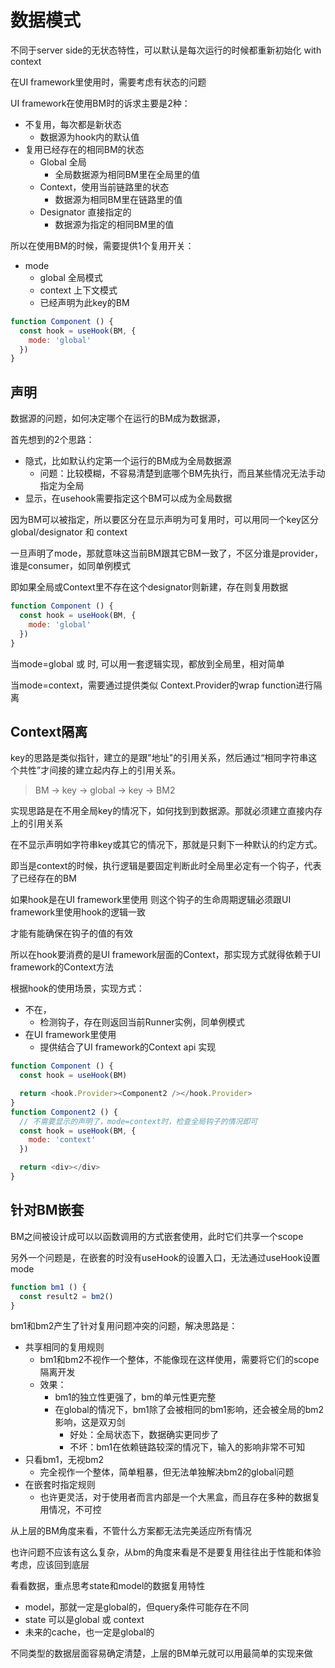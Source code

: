 # 数据模式

不同于server side的无状态特性，可以默认是每次运行的时候都重新初始化 with context

在UI framework里使用时，需要考虑有状态的问题

UI framework在使用BM时的诉求主要是2种：

- 不复用，每次都是新状态
  - 数据源为hook内的默认值
- 复用已经存在的相同BM的状态
  - Global 全局
    - 全局数据源为相同BM里在全局里的值
  - Context，使用当前链路里的状态
    - 数据源为相同BM里在链路里的值
  - Designator 直接指定的
    - 数据源为指定的相同BM里的值


所以在使用BM的时候，需要提供1个复用开关：

- mode
  - global 全局模式
  - context 上下文模式
  - <designator> 已经声明为此key的BM

```javascript
function Component () {
  const hook = useHook(BM, {
    mode: 'global'
  })
}
```

## 声明

数据源的问题，如何决定哪个在运行的BM成为数据源，

首先想到的2个思路：

- 隐式，比如默认约定第一个运行的BM成为全局数据源
  - 问题：比较模糊，不容易清楚到底哪个BM先执行，而且某些情况无法手动指定为全局
- 显示，在usehook需要指定这个BM可以成为全局数据

因为BM可以被指定，所以要区分在显示声明为可复用时，可以用同一个key区分 global/designator 和 context

一旦声明了mode，那就意味这当前BM跟其它BM一致了，不区分谁是provider，谁是consumer，如同单例模式

即如果全局或Context里不存在这个designator则新建，存在则复用数据

```javascript
function Component () {
  const hook = useHook(BM, {
    mode: 'global'
  })
}
```

当mode=global 或 <designator>时, 可以用一套逻辑实现，都放到全局里，相对简单

当mode=context，需要通过提供类似 Context.Provider的wrap function进行隔离

## Context隔离

key的思路是类似指针，建立的是跟"地址"的引用关系，然后通过“相同字符串这个共性”才间接的建立起内存上的引用关系。

> BM -> key -> global -> key -> BM2 

实现思路是在不用全局key的情况下，如何找到到数据源。那就必须建立直接内存上的引用关系

在不显示声明如字符串key或其它的情况下，那就是只剩下一种默认的约定方式。

即当是context的时候，执行逻辑是要固定判断此时全局里必定有一个钩子，代表了已经存在的BM

如果hook是在UI framework里使用 则这个钩子的生命周期逻辑必须跟UI framework里使用hook的逻辑一致

才能有能确保在钩子的值的有效

所以在hook要消费的是UI framework层面的Context，那实现方式就得依赖于UI framework的Context方法

根据hook的使用场景，实现方式：

- 不在，
  - 检测钩子，存在则返回当前Runner实例，同单例模式
- 在UI framework里使用
  - 提供结合了UI framework的Context api 实现


```javascript
function Component () {
  const hook = useHook(BM)

  return <hook.Provider><Component2 /></hook.Provider>
}
function Component2 () {
  // 不需要显示的声明了，mode=context时，检查全局钩子的情况即可
  const hook = useHook(BM, {
    mode: 'context'
  })

  return <div></div>
}
```

## 针对BM嵌套

BM之间被设计成可以以函数调用的方式嵌套使用，此时它们共享一个scope

另外一个问题是，在嵌套的时没有useHook的设置入口，无法通过useHook设置mode

```javascript 
function bm1 () {
  const result2 = bm2()
}
```

bm1和bm2产生了针对复用问题冲突的问题，解决思路是：

- 共享相同的复用规则
  - bm1和bm2不视作一个整体，不能像现在这样使用，需要将它们的scope隔离开发
  - 效果：
    - bm1的独立性更强了，bm的单元性更完整
    - 在global的情况下，bm1除了会被相同的bm1影响，还会被全局的bm2影响，这是双刃剑
      - 好处：全局状态下，数据确实更同步了
      - 不坏：bm1在依赖链路较深的情况下，输入的影响非常不可知
- 只看bm1，无视bm2
  - 完全视作一个整体，简单粗暴，但无法单独解决bm2的global问题
- 在嵌套时指定规则
  - 也许更灵活，对于使用者而言内部是一个大黑盒，而且存在多种的数据复用情况，不可控

从上层的BM角度来看，不管什么方案都无法完美适应所有情况

也许问题不应该有这么复杂，从bm的角度来看是不是要复用往往出于性能和体验考虑，应该回到底层

看看数据，重点思考state和model的数据复用特性

- model，那就一定是global的，但query条件可能存在不同
- state 可以是global 或 context
- 未来的cache，也一定是global的

不同类型的数据层面容易确定清楚，上层的BM单元就可以用最简单的实现来做